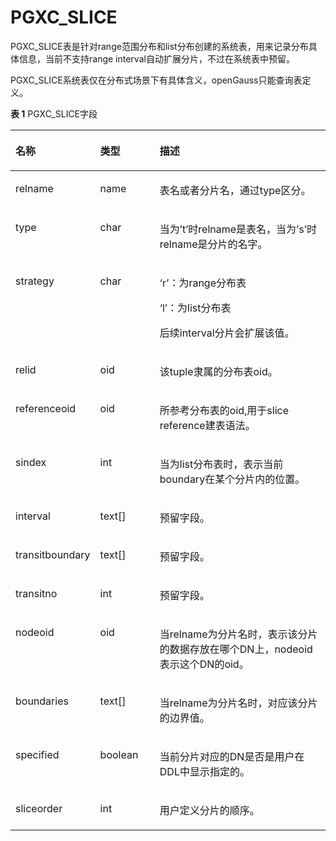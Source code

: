 # PGXC\_SLICE

PGXC\_SLICE表是针对range范围分布和list分布创建的系统表，用来记录分布具体信息，当前不支持range interval自动扩展分片，不过在系统表中预留。

PGXC\_SLICE系统表仅在分布式场景下有具体含义，openGauss只能查询表定义。

**表 1**  PGXC\_SLICE字段

<a name="table20701163110296"></a>
<table><thead align="left"><tr id="row108031031122914"><th class="cellrowborder" valign="top" width="12.971297129712973%" id="mcps1.2.4.1.1"><p id="p1080343122914"><a name="p1080343122914"></a><a name="p1080343122914"></a>名称</p>
</th>
<th class="cellrowborder" valign="top" width="20.152015201520154%" id="mcps1.2.4.1.2"><p id="p080393118294"><a name="p080393118294"></a><a name="p080393118294"></a>类型</p>
</th>
<th class="cellrowborder" valign="top" width="66.87668766876688%" id="mcps1.2.4.1.3"><p id="p4803163132914"><a name="p4803163132914"></a><a name="p4803163132914"></a>描述</p>
</th>
</tr>
</thead>
<tbody><tr id="row280314312298"><td class="cellrowborder" valign="top" width="12.971297129712973%" headers="mcps1.2.4.1.1 "><p id="p9803163116298"><a name="p9803163116298"></a><a name="p9803163116298"></a>relname</p>
</td>
<td class="cellrowborder" valign="top" width="20.152015201520154%" headers="mcps1.2.4.1.2 "><p id="p128031631192916"><a name="p128031631192916"></a><a name="p128031631192916"></a>name</p>
</td>
<td class="cellrowborder" valign="top" width="66.87668766876688%" headers="mcps1.2.4.1.3 "><p id="p1180320319291"><a name="p1180320319291"></a><a name="p1180320319291"></a>表名或者分片名，通过type区分。</p>
</td>
</tr>
<tr id="row480333119291"><td class="cellrowborder" valign="top" width="12.971297129712973%" headers="mcps1.2.4.1.1 "><p id="p12803163132915"><a name="p12803163132915"></a><a name="p12803163132915"></a>type</p>
</td>
<td class="cellrowborder" valign="top" width="20.152015201520154%" headers="mcps1.2.4.1.2 "><p id="p198033317294"><a name="p198033317294"></a><a name="p198033317294"></a>char</p>
</td>
<td class="cellrowborder" valign="top" width="66.87668766876688%" headers="mcps1.2.4.1.3 "><p id="p19804173192916"><a name="p19804173192916"></a><a name="p19804173192916"></a>当为’t’时relname是表名，当为’s’时relname是分片的名字。</p>
</td>
</tr>
<tr id="row8804431122915"><td class="cellrowborder" valign="top" width="12.971297129712973%" headers="mcps1.2.4.1.1 "><p id="p188041431182915"><a name="p188041431182915"></a><a name="p188041431182915"></a>strategy</p>
</td>
<td class="cellrowborder" valign="top" width="20.152015201520154%" headers="mcps1.2.4.1.2 "><p id="p1480453110296"><a name="p1480453110296"></a><a name="p1480453110296"></a>char</p>
</td>
<td class="cellrowborder" valign="top" width="66.87668766876688%" headers="mcps1.2.4.1.3 "><p id="p180423118292"><a name="p180423118292"></a><a name="p180423118292"></a>‘r’：为range分布表</p>
<p id="p20804123132913"><a name="p20804123132913"></a><a name="p20804123132913"></a>‘l’：为list分布表</p>
<p id="p11804193118293"><a name="p11804193118293"></a><a name="p11804193118293"></a>后续interval分片会扩展该值。</p>
</td>
</tr>
<tr id="row4804193152919"><td class="cellrowborder" valign="top" width="12.971297129712973%" headers="mcps1.2.4.1.1 "><p id="p28041131132912"><a name="p28041131132912"></a><a name="p28041131132912"></a>relid</p>
</td>
<td class="cellrowborder" valign="top" width="20.152015201520154%" headers="mcps1.2.4.1.2 "><p id="p28041831202920"><a name="p28041831202920"></a><a name="p28041831202920"></a>oid</p>
</td>
<td class="cellrowborder" valign="top" width="66.87668766876688%" headers="mcps1.2.4.1.3 "><p id="p178042031192918"><a name="p178042031192918"></a><a name="p178042031192918"></a>该tuple隶属的分布表oid。</p>
</td>
</tr>
<tr id="row48041431192915"><td class="cellrowborder" valign="top" width="12.971297129712973%" headers="mcps1.2.4.1.1 "><p id="p10804143152913"><a name="p10804143152913"></a><a name="p10804143152913"></a>referenceoid</p>
</td>
<td class="cellrowborder" valign="top" width="20.152015201520154%" headers="mcps1.2.4.1.2 "><p id="p118042031202919"><a name="p118042031202919"></a><a name="p118042031202919"></a>oid</p>
</td>
<td class="cellrowborder" valign="top" width="66.87668766876688%" headers="mcps1.2.4.1.3 "><p id="p3804331132913"><a name="p3804331132913"></a><a name="p3804331132913"></a>所参考分布表的oid,用于slice reference建表语法。</p>
</td>
</tr>
<tr id="row15804173111294"><td class="cellrowborder" valign="top" width="12.971297129712973%" headers="mcps1.2.4.1.1 "><p id="p48041319295"><a name="p48041319295"></a><a name="p48041319295"></a>sindex</p>
</td>
<td class="cellrowborder" valign="top" width="20.152015201520154%" headers="mcps1.2.4.1.2 "><p id="p4804113122910"><a name="p4804113122910"></a><a name="p4804113122910"></a>int</p>
</td>
<td class="cellrowborder" valign="top" width="66.87668766876688%" headers="mcps1.2.4.1.3 "><p id="p3804031132918"><a name="p3804031132918"></a><a name="p3804031132918"></a>当为list分布表时，表示当前boundary在某个分片内的位置。</p>
</td>
</tr>
<tr id="row10804031132915"><td class="cellrowborder" valign="top" width="12.971297129712973%" headers="mcps1.2.4.1.1 "><p id="p17804183120293"><a name="p17804183120293"></a><a name="p17804183120293"></a>interval</p>
</td>
<td class="cellrowborder" valign="top" width="20.152015201520154%" headers="mcps1.2.4.1.2 "><p id="p1580493111295"><a name="p1580493111295"></a><a name="p1580493111295"></a>text[]</p>
</td>
<td class="cellrowborder" valign="top" width="66.87668766876688%" headers="mcps1.2.4.1.3 "><p id="p48051831132915"><a name="p48051831132915"></a><a name="p48051831132915"></a>预留字段。</p>
</td>
</tr>
<tr id="row14805153116292"><td class="cellrowborder" valign="top" width="12.971297129712973%" headers="mcps1.2.4.1.1 "><p id="p17805163119294"><a name="p17805163119294"></a><a name="p17805163119294"></a>transitboundary</p>
</td>
<td class="cellrowborder" valign="top" width="20.152015201520154%" headers="mcps1.2.4.1.2 "><p id="p19805631142917"><a name="p19805631142917"></a><a name="p19805631142917"></a>text[]</p>
</td>
<td class="cellrowborder" valign="top" width="66.87668766876688%" headers="mcps1.2.4.1.3 "><p id="p18805631132918"><a name="p18805631132918"></a><a name="p18805631132918"></a>预留字段。</p>
</td>
</tr>
<tr id="row78051331152911"><td class="cellrowborder" valign="top" width="12.971297129712973%" headers="mcps1.2.4.1.1 "><p id="p178056314296"><a name="p178056314296"></a><a name="p178056314296"></a>transitno</p>
</td>
<td class="cellrowborder" valign="top" width="20.152015201520154%" headers="mcps1.2.4.1.2 "><p id="p18051731192910"><a name="p18051731192910"></a><a name="p18051731192910"></a>int</p>
</td>
<td class="cellrowborder" valign="top" width="66.87668766876688%" headers="mcps1.2.4.1.3 "><p id="p158052031102918"><a name="p158052031102918"></a><a name="p158052031102918"></a>预留字段。</p>
</td>
</tr>
<tr id="row1480543112914"><td class="cellrowborder" valign="top" width="12.971297129712973%" headers="mcps1.2.4.1.1 "><p id="p7805331152919"><a name="p7805331152919"></a><a name="p7805331152919"></a>nodeoid</p>
</td>
<td class="cellrowborder" valign="top" width="20.152015201520154%" headers="mcps1.2.4.1.2 "><p id="p2805193117296"><a name="p2805193117296"></a><a name="p2805193117296"></a>oid</p>
</td>
<td class="cellrowborder" valign="top" width="66.87668766876688%" headers="mcps1.2.4.1.3 "><p id="p17805123114296"><a name="p17805123114296"></a><a name="p17805123114296"></a>当relname为分片名时，表示该分片的数据存放在哪个DN上，nodeoid表示这个DN的oid。</p>
</td>
</tr>
<tr id="row1480510315296"><td class="cellrowborder" valign="top" width="12.971297129712973%" headers="mcps1.2.4.1.1 "><p id="p180553122919"><a name="p180553122919"></a><a name="p180553122919"></a>boundaries</p>
</td>
<td class="cellrowborder" valign="top" width="20.152015201520154%" headers="mcps1.2.4.1.2 "><p id="p8805113110294"><a name="p8805113110294"></a><a name="p8805113110294"></a>text[]</p>
</td>
<td class="cellrowborder" valign="top" width="66.87668766876688%" headers="mcps1.2.4.1.3 "><p id="p148051831132912"><a name="p148051831132912"></a><a name="p148051831132912"></a>当relname为分片名时，对应该分片的边界值。</p>
</td>
</tr>
<tr id="row1680517317296"><td class="cellrowborder" valign="top" width="12.971297129712973%" headers="mcps1.2.4.1.1 "><p id="p5805113113291"><a name="p5805113113291"></a><a name="p5805113113291"></a>specified</p>
</td>
<td class="cellrowborder" valign="top" width="20.152015201520154%" headers="mcps1.2.4.1.2 "><p id="p480573162911"><a name="p480573162911"></a><a name="p480573162911"></a>boolean</p>
</td>
<td class="cellrowborder" valign="top" width="66.87668766876688%" headers="mcps1.2.4.1.3 "><p id="p78062315299"><a name="p78062315299"></a><a name="p78062315299"></a>当前分片对应的DN是否是用户在DDL中显示指定的。</p>
</td>
</tr>
<tr id="row180673114291"><td class="cellrowborder" valign="top" width="12.971297129712973%" headers="mcps1.2.4.1.1 "><p id="p980633122915"><a name="p980633122915"></a><a name="p980633122915"></a>sliceorder</p>
</td>
<td class="cellrowborder" valign="top" width="20.152015201520154%" headers="mcps1.2.4.1.2 "><p id="p1980612319298"><a name="p1980612319298"></a><a name="p1980612319298"></a>int</p>
</td>
<td class="cellrowborder" valign="top" width="66.87668766876688%" headers="mcps1.2.4.1.3 "><p id="p168061231152913"><a name="p168061231152913"></a><a name="p168061231152913"></a>用户定义分片的顺序。</p>
</td>
</tr>
</tbody>
</table>

